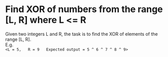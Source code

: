 # Find XOR of numbers from the range [L, R] where L <= R    

Given two integers L and R, the task is to find the XOR of elements of the range [L, R].  
E.g.    
`<L = 5,  
R = 9  
Expected output = 5 ^ 6 ^ 7 ^ 8 ^ 9>`  
